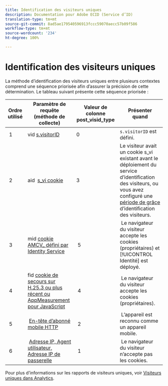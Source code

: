 ```yaml
---
title: Identification des visiteurs uniques
description: Documentation pour Adobe ECID (Service d’ID)
translation-type: tm+mt
source-git-commit: 8ad5ae179540596913fccc59070aecc57b09f586
workflow-type: tm+mt
source-wordcount: '234'
ht-degree: 100%

---
```



# Identification des visiteurs uniques

La méthode d’identification des visiteurs uniques entre plusieurs contextes comprend une séquence priorisée afin d’assurer la précision de cette détermination. Le tableau suivant présente cette séquence priorisée :

| Ordre utilisé | Paramètre de requête (méthode de collecte) | Valeur de colonne post_visid_type | Présenter quand |
|---|---|---|---|
|  1  | vid [s.visitorID](https://docs.adobe.com/content/help/fr-FR/analytics/components/metrics/unique-visitors.translate.html)  | 0  | `s.visitorID` est défini. |
|  2  | aid  [s_vi cookie](https://docs.adobe.com/content/help/fr-FR/analytics/components/metrics/unique-visitors.translate.html)  | 3  | Le visiteur avait un cookie s_vi existant avant le déploiement du service d’identification des visiteurs, ou vous avez configuré une [période de grâce](https://docs.adobe.com/content/help/fr-FR/id-service/using/reference/analytics-reference/grace-period.html) d’identification des visiteurs.  |
|  3  | mid [cookie AMCV_ défini par Identity Service](https://docs.adobe.com/content/help/fr-FR/id-service/using/home.html)  |  5  |  Le navigateur du visiteur accepte les cookies (propriétaires) et [!UICONTROL Identité] est déployé.  |
|  4  | fid [cookie de secours sur H.25.3 ou plus récent ou AppMeasurement pour JavaScript](https://docs.adobe.com/content/help/fr-FR/analytics/components/metrics/unique-visitors.translate.html)  |  4  |  Le navigateur du visiteur accepte les cookies (propriétaires).  |
|  5  |  [En-tête d’abonné mobile HTTP](https://docs.adobe.com/content/help/fr-FR/analytics/components/metrics/unique-visitors.translate.html)  |  2  |  L’appareil est reconnu comme un appareil mobile.  |
|  6  |  [Adresse IP, Agent utilisateur, Adresse IP de passerelle](https://docs.adobe.com/content/help/fr-FR/analytics/components/metrics/unique-visitors.translate.html)  |  1  |  Le navigateur du visiteur n’accepte pas les cookies. |

Pour plus d’informations sur les rapports de visiteurs uniques, voir [Visiteurs uniques dans Analytics](https://docs.adobe.com/content/help/fr-FR/analytics/components/metrics/unique-visitors.translate.html).
